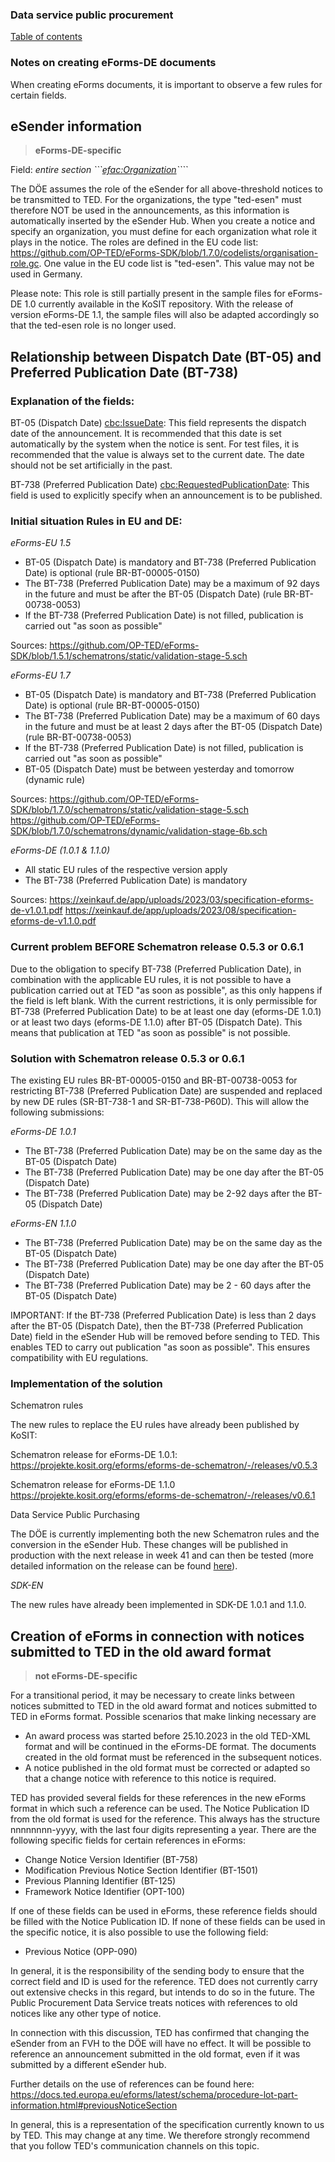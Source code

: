 ### Data service public procurement
[Table of contents](/documentation/documentation.md)
<br>

### Notes on creating eForms-DE documents

When creating eForms documents, it is important to observe a few rules for certain fields.

## eSender information
>**eForms-DE-specific**

Field: *entire section ```<efac:Organization>````*

The DÖE assumes the role of the eSender for all above-threshold notices to be transmitted to TED. For the organizations, the type "ted-esen" must therefore NOT be used in the announcements, as this information is automatically inserted by the eSender Hub.
When you create a notice and specify an organization, you must define for each organization what role it plays in the notice. The roles are defined in the EU code list: https://github.com/OP-TED/eForms-SDK/blob/1.7.0/codelists/organisation-role.gc.
One value in the EU code list is "ted-esen". This value may not be used in Germany.

Please note: This role is still partially present in the sample files for eForms-DE 1.0 currently available in the KoSIT repository. With the release of version eForms-DE 1.1, the sample files will also be adapted accordingly so that the ted-esen role is no longer used.
<br>

## Relationship between Dispatch Date (BT-05) and Preferred Publication Date (BT-738)

### Explanation of the fields:

BT-05 (Dispatch Date) <cbc:IssueDate>: This field represents the dispatch date of the announcement. It is recommended that this date is set automatically by the system when the notice is sent. For test files, it is recommended that the value is always set to the current date. The date should not be set artificially in the past.

BT-738 (Preferred Publication Date) <cbc:RequestedPublicationDate>: This field is used to explicitly specify when an announcement is to be published.


### Initial situation Rules in EU and DE:

_eForms-EU 1.5_

- BT-05 (Dispatch Date) is mandatory and BT-738 (Preferred Publication Date) is optional (rule BR-BT-00005-0150)
- The BT-738 (Preferred Publication Date) may be a maximum of 92 days in the future and must be after the BT-05 (Dispatch Date) (rule BR-BT-00738-0053)
- If the BT-738 (Preferred Publication Date) is not filled, publication is carried out "as soon as possible"

Sources:
https://github.com/OP-TED/eForms-SDK/blob/1.5.1/schematrons/static/validation-stage-5.sch

_eForms-EU 1.7_

- BT-05 (Dispatch Date) is mandatory and BT-738 (Preferred Publication Date) is optional (rule BR-BT-00005-0150)
- The BT-738 (Preferred Publication Date) may be a maximum of 60 days in the future and must be at least 2 days after the BT-05 (Dispatch Date) (rule BR-BT-00738-0053)
- If the BT-738 (Preferred Publication Date) is not filled, publication is carried out "as soon as possible"
- BT-05 (Dispatch Date) must be between yesterday and tomorrow (dynamic rule)

Sources:
https://github.com/OP-TED/eForms-SDK/blob/1.7.0/schematrons/static/validation-stage-5.sch
https://github.com/OP-TED/eForms-SDK/blob/1.7.0/schematrons/dynamic/validation-stage-6b.sch

_eForms-DE (1.0.1 & 1.1.0)_

- All static EU rules of the respective version apply
- The BT-738 (Preferred Publication Date) is mandatory

Sources: https://xeinkauf.de/app/uploads/2023/03/specification-eforms-de-v1.0.1.pdf
https://xeinkauf.de/app/uploads/2023/08/specification-eforms-de-v1.1.0.pdf

### Current problem BEFORE Schematron release 0.5.3 or 0.6.1

Due to the obligation to specify BT-738 (Preferred Publication Date), in combination with the applicable EU rules, it is not possible to have a publication carried out at TED "as soon as possible", as this only happens if the field is left blank. With the current restrictions, it is only permissible for BT-738 (Preferred Publication Date) to be at least one day (eforms-DE 1.0.1) or at least two days (eforms-DE 1.1.0) after BT-05 (Dispatch Date). This means that publication at TED "as soon as possible" is not possible.


### Solution with Schematron release 0.5.3 or 0.6.1

The existing EU rules BR-BT-00005-0150 and BR-BT-00738-0053 for restricting BT-738 (Preferred Publication Date) are suspended and replaced by new DE rules (SR-BT-738-1 and SR-BT-738-P60D). This will allow the following submissions:

_eForms-DE 1.0.1_
- The BT-738 (Preferred Publication Date) may be on the same day as the BT-05 (Dispatch Date)
- The BT-738 (Preferred Publication Date) may be one day after the BT-05 (Dispatch Date)
- The BT-738 (Preferred Publication Date) may be 2-92 days after the BT-05 (Dispatch Date)

_eForms-EN 1.1.0_

- The BT-738 (Preferred Publication Date) may be on the same day as the BT-05 (Dispatch Date)
- The BT-738 (Preferred Publication Date) may be one day after the BT-05 (Dispatch Date)
- The BT-738 (Preferred Publication Date) may be 2 - 60 days after the BT-05 (Dispatch Date)

IMPORTANT: If the BT-738 (Preferred Publication Date) is less than 2 days after the BT-05 (Dispatch Date), then the BT-738 (Preferred Publication Date) field in the eSender Hub will be removed before sending to TED. This enables TED to carry out publication "as soon as possible". This ensures compatibility with EU regulations.

### Implementation of the solution

Schematron rules

The new rules to replace the EU rules have already been published by KoSIT:

Schematron release for eForms-DE 1.0.1:
https://projekte.kosit.org/eforms/eforms-de-schematron/-/releases/v0.5.3

Schematron release for eForms-DE 1.1.0
https://projekte.kosit.org/eforms/eforms-de-schematron/-/releases/v0.6.1


Data Service Public Purchasing

The DÖE is currently implementing both the new Schematron rules and the conversion in the eSender Hub. These changes will be published in production with the next release in week 41 and can then be tested (more detailed information on the release can be found [here](https://github.com/EFA-FHB/ozg-vermittlungsdienst-doku/blob/main/Releases.md)).

_SDK-EN_

The new rules have already been implemented in SDK-DE 1.0.1 and 1.1.0.

## Creation of eForms in connection with notices submitted to TED in the old award format
>**not eForms-DE-specific**

For a transitional period, it may be necessary to create links between notices submitted to TED in the old award format and notices submitted to TED in eForms format. Possible scenarios that make linking necessary are
- An award process was started before 25.10.2023 in the old TED-XML format and will be continued in the eForms-DE format. The documents created in the old format must be referenced in the subsequent notices.
- A notice published in the old format must be corrected or adapted so that a change notice with reference to this notice is required.

TED has provided several fields for these references in the new eForms format in which such a reference can be used. The Notice Publication ID from the old format is used for the reference. This always has the structure nnnnnnnn-yyyy, with the last four digits representing a year. There are the following specific fields for certain references in eForms:

- Change Notice Version Identifier (BT-758)
- Modification Previous Notice Section Identifier (BT-1501)
- Previous Planning Identifier (BT-125)
- Framework Notice Identifier (OPT-100)

If one of these fields can be used in eForms, these reference fields should be filled with the Notice Publication ID. If none of these fields can be used in the specific notice, it is also possible to use the following field:
- Previous Notice (OPP-090)

In general, it is the responsibility of the sending body to ensure that the correct field and ID is used for the reference. TED does not currently carry out extensive checks in this regard, but intends to do so in the future. The Public Procurement Data Service treats notices with references to old notices like any other type of notice.

In connection with this discussion, TED has confirmed that changing the eSender from an FVH to the DÖE will have no effect. It will be possible to reference an announcement submitted in the old format, even if it was submitted by a different eSender hub.

Further details on the use of references can be found here: https://docs.ted.europa.eu/eforms/latest/schema/procedure-lot-part-information.html#previousNoticeSection

In general, this is a representation of the specification currently known to us by TED. This may change at any time. We therefore strongly recommend that you follow TED's communication channels on this topic.
